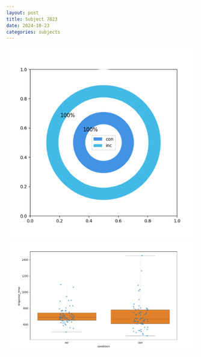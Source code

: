 ```yaml
---
layout: post
title: Subject 7023
date: 2024-10-23
categories: subjects
---
```


![](data/7023/run-13/7023_accuracy_by_condition.png)
![](data/7023/run-13/7023_rt.png)
